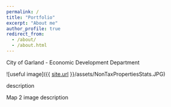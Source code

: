 ```yaml
---
permalink: /
title: "Portfolio"
excerpt: "About me"
author_profile: true
redirect_from: 
  - /about/
  - /about.html
---
```


City of Garland - Economic Development Department

![useful image]({{ [site.url](https://ajbalcazar.github.io) }}/assets/NonTaxPropertiesStats.JPG)

description 

Map 2
image
description 


